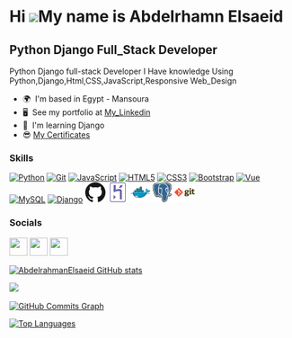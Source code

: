 Hi ![](https://user-images.githubusercontent.com/18350557/176309783-0785949b-9127-417c-8b55-ab5a4333674e.gif)My name is Abdelrhamn Elsaeid
===========================================================================================================================================


Python Django Full\_Stack Developer
-----------------------------------

Python Django full-stack Developer I Have knowledge Using Python,Django,Html,CSS,JavaScript,Responsive Web_Design

* 🌍  I'm based in Egypt - Mansoura
* 🖥️  See my portfolio at [My\_Linkedin](https://www.linkedin.com/in/abdelrahman-elsaeid-5115ab1ab/)
* 🧠  I'm learning Django
* 😎 [My Certificates](https://github.com/AbdelrahmanElsaeid/My-Certificates)


### Skills


<p align="left">
<a href="https://www.python.org/" target="_blank" rel="noreferrer"><img src="https://raw.githubusercontent.com/danielcranney/readme-generator/main/public/icons/skills/python-colored.svg" width="36" height="36" alt="Python" /></a>
<a href="https://git-scm.com/" target="_blank" rel="noreferrer"><img src="https://raw.githubusercontent.com/danielcranney/readme-generator/main/public/icons/skills/git-colored.svg" width="36" height="36" alt="Git" /></a>
<a href="https://developer.mozilla.org/en-US/docs/Web/JavaScript" target="_blank" rel="noreferrer"><img src="https://raw.githubusercontent.com/danielcranney/readme-generator/main/public/icons/skills/javascript-colored.svg" width="36" height="36" alt="JavaScript" /></a>
<a href="https://developer.mozilla.org/en-US/docs/Glossary/HTML5" target="_blank" rel="noreferrer"><img src="https://raw.githubusercontent.com/danielcranney/readme-generator/main/public/icons/skills/html5-colored.svg" width="36" height="36" alt="HTML5" /></a>
<a href="https://www.w3.org/TR/CSS/#css" target="_blank" rel="noreferrer"><img src="https://raw.githubusercontent.com/danielcranney/readme-generator/main/public/icons/skills/css3-colored.svg" width="36" height="36" alt="CSS3" /></a>
<a href="https://getbootstrap.com/" target="_blank" rel="noreferrer"><img src="https://raw.githubusercontent.com/danielcranney/readme-generator/main/public/icons/skills/bootstrap-colored.svg" width="36" height="36" alt="Bootstrap" /></a>
<a href="https://vuejs.org/" target="_blank" rel="noreferrer"><img src="https://raw.githubusercontent.com/danielcranney/readme-generator/main/public/icons/skills/vuejs-colored.svg" width="36" height="36" alt="Vue" /></a>
<a href="https://www.mysql.com/" target="_blank" rel="noreferrer"><img src="https://raw.githubusercontent.com/danielcranney/readme-generator/main/public/icons/skills/mysql-colored.svg" width="36" height="36" alt="MySQL" /></a>
<a href="https://www.djangoproject.com/" target="_blank" rel="noreferrer"><img src="https://raw.githubusercontent.com/danielcranney/readme-generator/main/public/icons/skills/django-colored.svg" width="36" height="36" alt="Django" /></a>
<a href="https://www.djangoproject.com/" target="_blank" rel="noreferrer"><img src="https://raw.githubusercontent.com/github/explore/78df643247d429f6cc873026c0622819ad797942/topics/github/github.png" width="36" height="36" alt="GitHub" /></a>
<a href="https://www.djangoproject.com/" target="_blank" rel="noreferrer"><img src="https://github.com/devicons/devicon/blob/master/icons/heroku/heroku-original.svg" width="36" height="36" alt="Heroku" /></a>
<a href="https://www.djangoproject.com/" target="_blank" rel="noreferrer"><img src="https://github.com/devicons/devicon/blob/master/icons/docker/docker-original.svg" width="36" height="36" alt="Docker" /></a>
<a href="https://www.djangoproject.com/" target="_blank" rel="noreferrer"><img src="https://github.com/devicons/devicon/blob/master/icons/postgresql/postgresql-original.svg" width="36" height="36" alt="Postgresql" /></a>
<a href="https://www.djangoproject.com/" target="_blank" rel="noreferrer"><img src="https://raw.githubusercontent.com/github/explore/80688e429a7d4ef2fca1e82350fe8e3517d3494d/topics/git/git.png" width="36" height="36" alt="Git" /></a></p>







### Socials

<p align="left"> <a href="https://github.com/AbdelrahmanElsaeid" target="_blank" rel="noreferrer"><img src="https://raw.githubusercontent.com/danielcranney/readme-generator/main/public/icons/socials/github.svg" width="32" height="32" /></a> <a href="https://www.linkedin.com/in/abdelrahman-elsaeid-5115ab1ab/" target="_blank" rel="noreferrer"><img src="https://raw.githubusercontent.com/danielcranney/readme-generator/main/public/icons/socials/linkedin.svg" width="32" height="32" /></a> <a href="https://www.stackoverflow.com/users/AbdelrahmanElsaeid" target="_blank" rel="noreferrer"><img src="https://raw.githubusercontent.com/danielcranney/readme-generator/main/public/icons/socials/stackoverflow.svg" width="32" height="32" /></a></p>

<a href="https://github.com/AbdelrahmanElsaeid"><img src="https://github-readme-stats.vercel.app/api?username=AbdelrahmanElsaeid&show_icons=true&hide=&count_private=true&title_color=22c55e&text_color=ffffff&icon_color=ec4899&bg_color=0f172a&hide_border=true&show_icons=true" alt="AbdelrahmanElsaeid GitHub stats" /></a>

<a href="https://github.com/AbdelrahmanElsaeid"><img src="https://github-readme-streak-stats.herokuapp.com/?user=AbdelrahmanElsaeid&stroke=ffffff&background=0f172a&ring=22c55e&fire=22c55e&currStreakNum=ffffff&currStreakLabel=22c55e&sideNums=ffffff&sideLabels=ffffff&dates=ffffff&hide_border=true" /></a>

<a href="https://github.com/AbdelrahmanElsaeid"><img src="https://github-readme-activity-graph.cyclic.app/graph?username=AbdelrahmanElsaeid&bg_color=0f172a&color=ffffff&line=ec4899&point=ffffff&area_color=0f172a&area=true&hide_border=true&custom_title=GitHub%20Commits%20Graph" alt="GitHub Commits Graph" /></a>

<a href="https://github.com/AbdelrahmanElsaeid" align="left"><img src="https://github-readme-stats.vercel.app/api/top-langs/?username=AbdelrahmanElsaeid&langs_count=10&title_color=22c55e&text_color=ffffff&icon_color=ec4899&bg_color=0f172a&hide_border=true&locale=en&custom_title=Top%20%Languages" alt="Top Languages" /></a>
